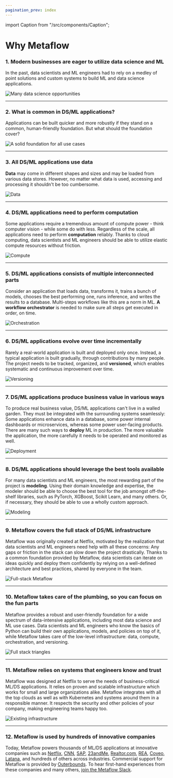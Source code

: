 ```yaml
---
pagination_prev: index
---
```


import Caption from "/src/components/Caption";

# Why Metaflow

### 1. Modern businesses are eager to utilize data science and ML

In the past, data scientists and ML engineers had to rely
on a medley of point solutions and custom systems to build ML and data science
applications.

![Many data science opportunities](/assets/mf-intro-01.png)

---

### 2. What is common in DS/ML applications?

Applications can be built quicker and more robustly if they stand on a common, human-friendly foundation. But what should the foundation cover?

![A solid foundation for all use cases](/assets/mf-intro-02.png)

---

### 3. All DS/ML applications use data

**Data** may come in different shapes and sizes and may be loaded from various data stores. However, no matter what data is used, accessing and processing it shouldn't be too cumbersome.

![Data](/assets/mf-intro-03.png)

---

### 4. DS/ML applications need to perform computation

Some applications require a tremendous amount of compute power - think computer vision - while some do with less.
Regardless of the scale, all applications need to perform **computation** reliably. Thanks to cloud computing, 
data scientists and ML engineers should be able to utilize elastic compute resources without friction.

![Compute](/assets/mf-intro-04.png)

---

### 5. DS/ML applications consists of multiple interconnected parts

Consider an application that loads data, transforms it, trains a bunch of models, chooses the best performing one, runs
inference, and writes the results to a database. Multi-steps workflows like this are a norm in ML. **A workflow
orchestrator** is needed to make sure all steps get executed in order, on time.

![Orchestration](/assets/mf-intro-05.png)

---

### 6. DS/ML applications evolve over time incrementally

Rarely a real-world application is built and deployed only once. Instead, a typical application is built gradually,
through contributions by many people. The project needs to be tracked, organized, and **versioned**, which enables systematic and
continuous improvement over time.

![Versioning](/assets/mf-intro-06.png)

---

### 7. DS/ML applications produce business value in various ways

To produce real business value, DS/ML applications can't live in a walled garden. They must be integrated with the surrounding systems seamlessly: Some applications enhance data in a database, some power internal dashboards or microservices, whereas some power user-facing products. There are many such ways to **deploy** ML in production. The more valuable the application, the more carefully it needs to be operated and monitored as well.

![Deployment](/assets/mf-intro-07.png)

---

### 8. DS/ML applications should leverage the best tools available

For many data scientists and ML engineers, the most rewarding part of the project is **modeling**. Using their domain
knowledge and expertise, the modeler should be able to choose the best tool for the job amongst off-the-shelf libraries, such as PyTorch, XGBoost, Scikit Learn, and many others. Or, if necessary, they should be able to use a wholly custom approach.

![Modeling](/assets/mf-intro-08.png)

---

### 9. Metaflow covers the full stack of DS/ML infrastructure

Metaflow was originally created at Netflix, motivated by the realization that data scientists and ML engineers need
help with all these concerns: Any gaps or friction in the stack can slow down the project drastically. Thanks to a 
common foundation
provided by Metaflow, data scientists can iterate on ideas quickly and 
deploy them confidently by relying on a well-defined architecture and best practices, shared by everyone in the team.

![Full-stack Metaflow](/assets/mf-intro-09.png)

---

### 10. Metaflow takes care of the plumbing, so you can focus on the fun parts

Metaflow provides a robust and user-friendly foundation for a wide spectrum of data-intensive applications, including most data science and ML use cases. Data scientists and ML engineers who know the basics of Python can build their own applications, models, and policies on top of it, while Metaflow takes care of the low-level infrastructure: data, compute, orchestration, and versioning.

![Full stack triangles](/assets/mf-intro-10.png)

---

### 11. Metaflow relies on systems that engineers know and trust

Metaflow was designed at Netflix to serve the needs of business-critical ML/DS applications. It relies on proven and scalable infrastructure which works for small and large organizations alike. Metaflow integrates with all the
top clouds as well as with Kubernetes and systems around them in a responsible manner. It respects the security and other
policies of your company, making engineering teams happy too.

![Existing infrastructure](/assets/mf-intro-11.png)

---

### 12. Metaflow is used by hundreds of innovative companies

Today, Metaflow powers thousands of ML/DS applications at innovative companies such as 
[Netflix](https://netflixtechblog.com/supporting-content-decision-makers-with-machine-learning-995b7b76006f), 
[CNN](https://medium.com/cnn-digital/accelerating-ml-within-cnn-983f6b7bd2eb), 
[SAP](https://blogs.sap.com/2022/04/20/train-your-model-in-sap-ai-core-using-the-metaflow-argo-plugin/),
[23andMe](https://medium.com/23andme-engineering/machine-learning-eeee69d40736), 
[Realtor.com](https://medium.com/realtor-com-innovation-blog/improving-data-science-processes-to-speed-innovation-at-realtor-com-b6b90fa530dc), 
[REA](https://www.rea-group.com/about-us/news-and-insights/blog/accelerating-experimentation-with-mlops/),
[Coveo](https://outerbounds.com/blog/dataops-mlops-reasonable-organizations/),
[Latana](https://aws.amazon.com/blogs/startups/brand-tracking-with-bayesian-statistics-and-aws-batch/),
and
hundreds of others across industries. Commercial support for Metaflow is provided by [Outerbounds](https://outerbounds.com).
To hear first-hand experiences from these companies and many others, [join the Metaflow Slack](http://slack.outerbounds.co).

